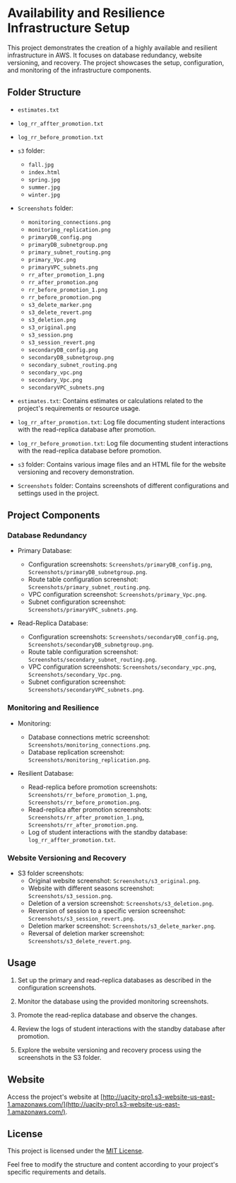 # Availability and Resilience Infrastructure Setup

This project demonstrates the creation of a highly available and resilient infrastructure in AWS. It focuses on database redundancy, website versioning, and recovery. The project showcases the setup, configuration, and monitoring of the infrastructure components.

## Folder Structure

- `estimates.txt`
- `log_rr_affter_promotion.txt`
- `log_rr_before_promotion.txt`
- `s3` folder:
  - `fall.jpg`
  - `index.html`
  - `spring.jpg`
  - `summer.jpg`
  - `winter.jpg`
- `Screenshots` folder:
  - `monitoring_connections.png`
  - `monitoring_replication.png`
  - `primaryDB_config.png`
  - `primaryDB_subnetgroup.png`
  - `primary_subnet_routing.png`
  - `primary_Vpc.png`
  - `primaryVPC_subnets.png`
  - `rr_after_promotion_1.png`
  - `rr_after_promotion.png`
  - `rr_before_promotion_1.png`
  - `rr_before_promotion.png`
  - `s3_delete_marker.png`
  - `s3_delete_revert.png`
  - `s3_deletion.png`
  - `s3_original.png`
  - `s3_session.png`
  - `s3_session_revert.png`
  - `secondaryDB_config.png`
  - `secondaryDB_subnetgroup.png`
  - `secondary_subnet_routing.png`
  - `secondary_vpc.png`
  - `secondary_Vpc.png`
  - `secondaryVPC_subnets.png`


- `estimates.txt`: Contains estimates or calculations related to the project's requirements or resource usage.

- `log_rr_after_promotion.txt`: Log file documenting student interactions with the read-replica database after promotion.

- `log_rr_before_promotion.txt`: Log file documenting student interactions with the read-replica database before promotion.

- `s3` folder: Contains various image files and an HTML file for the website versioning and recovery demonstration.

- `Screenshots` folder: Contains screenshots of different configurations and settings used in the project.

## Project Components

### Database Redundancy

- Primary Database:
  - Configuration screenshots: `Screenshots/primaryDB_config.png`, `Screenshots/primaryDB_subnetgroup.png`.
  - Route table configuration screenshot: `Screenshots/primary_subnet_routing.png`.
  - VPC configuration screenshot: `Screenshots/primary_Vpc.png`.
  - Subnet configuration screenshot: `Screenshots/primaryVPC_subnets.png`.

- Read-Replica Database:
  - Configuration screenshots: `Screenshots/secondaryDB_config.png`, `Screenshots/secondaryDB_subnetgroup.png`.
  - Route table configuration screenshot: `Screenshots/secondary_subnet_routing.png`.
  - VPC configuration screenshots: `Screenshots/secondary_vpc.png`, `Screenshots/secondary_Vpc.png`.
  - Subnet configuration screenshot: `Screenshots/secondaryVPC_subnets.png`.

### Monitoring and Resilience

- Monitoring:
  - Database connections metric screenshot: `Screenshots/monitoring_connections.png`.
  - Database replication screenshot: `Screenshots/monitoring_replication.png`.

- Resilient Database:
  - Read-replica before promotion screenshots: `Screenshots/rr_before_promotion_1.png`, `Screenshots/rr_before_promotion.png`.
  - Read-replica after promotion screenshots: `Screenshots/rr_after_promotion_1.png`, `Screenshots/rr_after_promotion.png`.
  - Log of student interactions with the standby database: `log_rr_affter_promotion.txt`.

### Website Versioning and Recovery

- S3 folder screenshots:
  - Original website screenshot: `Screenshots/s3_original.png`.
  - Website with different seasons screenshot: `Screenshots/s3_session.png`.
  - Deletion of a version screenshot: `Screenshots/s3_deletion.png`.
  - Reversion of session to a specific version screenshot: `Screenshots/s3_session_revert.png`.
  - Deletion marker screenshot: `Screenshots/s3_delete_marker.png`.
  - Reversal of deletion marker screenshot: `Screenshots/s3_delete_revert.png`.

## Usage

1. Set up the primary and read-replica databases as described in the configuration screenshots.

2. Monitor the database using the provided monitoring screenshots.

3. Promote the read-replica database and observe the changes.

4. Review the logs of student interactions with the standby database after promotion.

5. Explore the website versioning and recovery process using the screenshots in the S3 folder.

## Website

Access the project's website at [http://uacity-pro1.s3-website-us-east-1.amazonaws.com/](http://uacity-pro1.s3-website-us-east-1.amazonaws.com/).


## License

This project is licensed under the [MIT License](LICENSE).

Feel free to modify the structure and content according to your project's specific requirements and details.